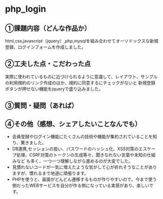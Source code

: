 # php_login

## ①課題内容（どんな作品か）
html,css,javascript（jquery）,php,mysqlを組み合わせてオーソドックスな新規登録、ログインフォームを作成しました。

## ②工夫した点・こだわった点
実際に使われているものに近づけられるように意識して、レイアウト、サンプルの利用規約のリンク作成のほか、規約に同意するにチェックがないと
新規登録ボタンが押せない機能をjqueryで盛り込みました。

## ③質問・疑問（あれば）

## ④その他（感想、シェアしたいことなんでも）
- 会員登録やログイン機能にたくさんの技術や機能が集約されていることを知り、驚きました。
- DB連携,セッションの扱い、パスワードのハッシュ化、XSS対策のエスケープ処理、CSRF対策のトークンの生成等々、聞きなれない言葉や未知の仕組みなど
も多く、一つ一つ理解しながら進めるのが大変でした。
- 見慣れないコードが一気に増えたような気がして心が折れそうなことがありますが、慣れるまで地道に頑張ります。
- PHPを使うと、画面がどんどん遷移するものが作りやすいので、今まで使う側だったWEBサービスを自分が作る側になっている実感があり、楽しいです。
